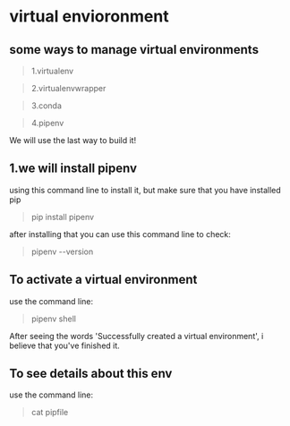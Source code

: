 # virtual envioronment
## some ways to manage virtual environments
> 1.virtualenv

> 2.virtualenvwrapper

> 3.conda

> 4.pipenv

We will use the last way to build it!
## 1.we will install pipenv
using this command line to install it, but make sure that you have installed pip
> pip install pipenv

after installing that you can use this command line to check:

>pipenv --version

## To activate a virtual environment
use the command line:
> pipenv shell

After seeing the words 'Successfully created a virtual environment', i believe that you've finished it.

## To see details about this env
use the command line:
> cat pipfile
